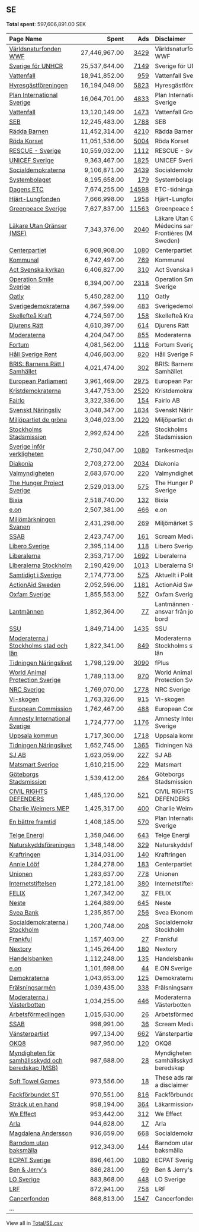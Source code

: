 ## SE
**Total spent**: 597,606,891.00 SEK

|Page Name|Spent|Ads|Disclaimer|
|:---|---:|---:|:---|
|[Världsnaturfonden WWF](https://www.facebook.com/371791194529)|27,446,967.00|[3429](https://www.facebook.com/ads/library/?active_status=all&ad_type=political_and_issue_ads&country=SE&view_all_page_id=371791194529&search_type=page&media_type=all)|Världsnaturfonden WWF|
|[Sverige för UNHCR](https://www.facebook.com/643137272398136)|25,537,644.00|[7149](https://www.facebook.com/ads/library/?active_status=all&ad_type=political_and_issue_ads&country=SE&view_all_page_id=643137272398136&search_type=page&media_type=all)|Sverige för UNHCR|
|[Vattenfall](https://www.facebook.com/608975645850217)|18,941,852.00|[959](https://www.facebook.com/ads/library/?active_status=all&ad_type=political_and_issue_ads&country=SE&view_all_page_id=608975645850217&search_type=page&media_type=all)|Vattenfall Sverige|
|[Hyresgästföreningen](https://www.facebook.com/126567104406)|16,194,049.00|[5823](https://www.facebook.com/ads/library/?active_status=all&ad_type=political_and_issue_ads&country=SE&view_all_page_id=126567104406&search_type=page&media_type=all)|Hyresgästföreningen|
|[Plan International Sverige](https://www.facebook.com/382243262003)|16,064,701.00|[4833](https://www.facebook.com/ads/library/?active_status=all&ad_type=political_and_issue_ads&country=SE&view_all_page_id=382243262003&search_type=page&media_type=all)|Plan International Sverige|
|[Vattenfall](https://www.facebook.com/608975645850217)|13,120,149.00|[1473](https://www.facebook.com/ads/library/?active_status=all&ad_type=political_and_issue_ads&country=SE&view_all_page_id=608975645850217&search_type=page&media_type=all)|Vattenfall Group|
|[SEB](https://www.facebook.com/149155351773944)|12,245,483.00|[1788](https://www.facebook.com/ads/library/?active_status=all&ad_type=political_and_issue_ads&country=SE&view_all_page_id=149155351773944&search_type=page&media_type=all)|SEB|
|[Rädda Barnen](https://www.facebook.com/72659261793)|11,452,314.00|[4210](https://www.facebook.com/ads/library/?active_status=all&ad_type=political_and_issue_ads&country=SE&view_all_page_id=72659261793&search_type=page&media_type=all)|Rädda Barnen|
|[Röda Korset](https://www.facebook.com/111630258867610)|11,051,536.00|[5004](https://www.facebook.com/ads/library/?active_status=all&ad_type=political_and_issue_ads&country=SE&view_all_page_id=111630258867610&search_type=page&media_type=all)|Röda Korset|
|[RESCUE - Sverige](https://www.facebook.com/109886133732943)|10,559,032.00|[1112](https://www.facebook.com/ads/library/?active_status=all&ad_type=political_and_issue_ads&country=SE&view_all_page_id=109886133732943&search_type=page&media_type=all)|RESCUE - Sverige|
|[UNICEF Sverige](https://www.facebook.com/59324455950)|9,363,467.00|[1825](https://www.facebook.com/ads/library/?active_status=all&ad_type=political_and_issue_ads&country=SE&view_all_page_id=59324455950&search_type=page&media_type=all)|UNICEF Sverige|
|[Socialdemokraterna](https://www.facebook.com/8040892957)|9,106,871.00|[3439](https://www.facebook.com/ads/library/?active_status=all&ad_type=political_and_issue_ads&country=SE&view_all_page_id=8040892957&search_type=page&media_type=all)|Socialdemokraterna|
|[Systembolaget](https://www.facebook.com/151159271594797)|8,195,658.00|[179](https://www.facebook.com/ads/library/?active_status=all&ad_type=political_and_issue_ads&country=SE&view_all_page_id=151159271594797&search_type=page&media_type=all)|Systembolaget|
|[Dagens ETC](https://www.facebook.com/369582590803)|7,674,255.00|[14598](https://www.facebook.com/ads/library/?active_status=all&ad_type=political_and_issue_ads&country=SE&view_all_page_id=369582590803&search_type=page&media_type=all)|ETC-tidningarna|
|[Hjärt-Lungfonden](https://www.facebook.com/122854408319)|7,666,998.00|[1958](https://www.facebook.com/ads/library/?active_status=all&ad_type=political_and_issue_ads&country=SE&view_all_page_id=122854408319&search_type=page&media_type=all)|Hjärt-Lungfonden|
|[Greenpeace Sverige](https://www.facebook.com/95735961890)|7,627,837.00|[11563](https://www.facebook.com/ads/library/?active_status=all&ad_type=political_and_issue_ads&country=SE&view_all_page_id=95735961890&search_type=page&media_type=all)|Greenpeace Sverige|
|[Läkare Utan Gränser (MSF)](https://www.facebook.com/68115370786)|7,343,376.00|[2040](https://www.facebook.com/ads/library/?active_status=all&ad_type=political_and_issue_ads&country=SE&view_all_page_id=68115370786&search_type=page&media_type=all)|Läkare Utan Gränser/ Médecins sans Frontières (MSF Sweden)|
|[Centerpartiet](https://www.facebook.com/12690894340)|6,908,908.00|[1080](https://www.facebook.com/ads/library/?active_status=all&ad_type=political_and_issue_ads&country=SE&view_all_page_id=12690894340&search_type=page&media_type=all)|Centerpartiet|
|[Kommunal](https://www.facebook.com/179931025357058)|6,742,497.00|[769](https://www.facebook.com/ads/library/?active_status=all&ad_type=political_and_issue_ads&country=SE&view_all_page_id=179931025357058&search_type=page&media_type=all)|Kommunal|
|[Act Svenska kyrkan](https://www.facebook.com/197334613725511)|6,406,827.00|[310](https://www.facebook.com/ads/library/?active_status=all&ad_type=political_and_issue_ads&country=SE&view_all_page_id=197334613725511&search_type=page&media_type=all)|Act Svenska kyrkan|
|[Operation Smile Sverige](https://www.facebook.com/161213770567846)|6,394,007.00|[2318](https://www.facebook.com/ads/library/?active_status=all&ad_type=political_and_issue_ads&country=SE&view_all_page_id=161213770567846&search_type=page&media_type=all)|Operation Smile Sverige|
|[Oatly](https://www.facebook.com/1630862710497879)|5,450,282.00|[110](https://www.facebook.com/ads/library/?active_status=all&ad_type=political_and_issue_ads&country=SE&view_all_page_id=1630862710497879&search_type=page&media_type=all)|Oatly|
|[Sverigedemokraterna](https://www.facebook.com/676246449160270)|4,867,599.00|[483](https://www.facebook.com/ads/library/?active_status=all&ad_type=political_and_issue_ads&country=SE&view_all_page_id=676246449160270&search_type=page&media_type=all)|Sverigedemokraterna|
|[Skellefteå Kraft](https://www.facebook.com/162985227114132)|4,724,597.00|[158](https://www.facebook.com/ads/library/?active_status=all&ad_type=political_and_issue_ads&country=SE&view_all_page_id=162985227114132&search_type=page&media_type=all)|Skellefteå Kraft|
|[Djurens Rätt](https://www.facebook.com/19746853632)|4,610,397.00|[614](https://www.facebook.com/ads/library/?active_status=all&ad_type=political_and_issue_ads&country=SE&view_all_page_id=19746853632&search_type=page&media_type=all)|Djurens Rätt|
|[Moderaterna](https://www.facebook.com/7719591155)|4,204,047.00|[855](https://www.facebook.com/ads/library/?active_status=all&ad_type=political_and_issue_ads&country=SE&view_all_page_id=7719591155&search_type=page&media_type=all)|Moderaterna|
|[Fortum](https://www.facebook.com/186513678039755)|4,081,562.00|[1116](https://www.facebook.com/ads/library/?active_status=all&ad_type=political_and_issue_ads&country=SE&view_all_page_id=186513678039755&search_type=page&media_type=all)|Fortum Sverige|
|[Håll Sverige Rent](https://www.facebook.com/236879092476)|4,046,603.00|[820](https://www.facebook.com/ads/library/?active_status=all&ad_type=political_and_issue_ads&country=SE&view_all_page_id=236879092476&search_type=page&media_type=all)|Håll Sverige Rent|
|[BRIS: Barnens Rätt I Samhället](https://www.facebook.com/236221570038)|4,021,474.00|[302](https://www.facebook.com/ads/library/?active_status=all&ad_type=political_and_issue_ads&country=SE&view_all_page_id=236221570038&search_type=page&media_type=all)|BRIS: Barnens Rätt I Samhället|
|[European Parliament](https://www.facebook.com/178362315106)|3,961,469.00|[2975](https://www.facebook.com/ads/library/?active_status=all&ad_type=political_and_issue_ads&country=SE&view_all_page_id=178362315106&search_type=page&media_type=all)|European Parliament|
|[Kristdemokraterna](https://www.facebook.com/115198178364)|3,447,753.00|[2520](https://www.facebook.com/ads/library/?active_status=all&ad_type=political_and_issue_ads&country=SE&view_all_page_id=115198178364&search_type=page&media_type=all)|Kristdemokraterna|
|[Fairlo](https://www.facebook.com/275809699509029)|3,322,336.00|[154](https://www.facebook.com/ads/library/?active_status=all&ad_type=political_and_issue_ads&country=SE&view_all_page_id=275809699509029&search_type=page&media_type=all)|Fairlo AB|
|[Svenskt Näringsliv](https://www.facebook.com/90882504375)|3,048,347.00|[1834](https://www.facebook.com/ads/library/?active_status=all&ad_type=political_and_issue_ads&country=SE&view_all_page_id=90882504375&search_type=page&media_type=all)|Svenskt Näringsliv|
|[Miljöpartiet de gröna](https://www.facebook.com/34780126150)|3,046,023.00|[2120](https://www.facebook.com/ads/library/?active_status=all&ad_type=political_and_issue_ads&country=SE&view_all_page_id=34780126150&search_type=page&media_type=all)|Miljöpartiet de gröna|
|[Stockholms Stadsmission](https://www.facebook.com/39211568070)|2,992,624.00|[226](https://www.facebook.com/ads/library/?active_status=all&ad_type=political_and_issue_ads&country=SE&view_all_page_id=39211568070&search_type=page&media_type=all)|Stockholms Stadsmission|
|[Sverige inför verkligheten](https://www.facebook.com/110723197258182)|2,750,047.00|[1080](https://www.facebook.com/ads/library/?active_status=all&ad_type=political_and_issue_ads&country=SE&view_all_page_id=110723197258182&search_type=page&media_type=all)|Tankesmedjan Tiden|
|[Diakonia](https://www.facebook.com/42676805259)|2,703,272.00|[2034](https://www.facebook.com/ads/library/?active_status=all&ad_type=political_and_issue_ads&country=SE&view_all_page_id=42676805259&search_type=page&media_type=all)|Diakonia|
|[Valmyndigheten](https://www.facebook.com/1737852076287450)|2,683,670.00|[220](https://www.facebook.com/ads/library/?active_status=all&ad_type=political_and_issue_ads&country=SE&view_all_page_id=1737852076287450&search_type=page&media_type=all)|Valmyndigheten|
|[The Hunger Project Sverige](https://www.facebook.com/212049035488183)|2,529,013.00|[575](https://www.facebook.com/ads/library/?active_status=all&ad_type=political_and_issue_ads&country=SE&view_all_page_id=212049035488183&search_type=page&media_type=all)|The Hunger Project Sverige|
|[Bixia](https://www.facebook.com/269875318990)|2,518,740.00|[132](https://www.facebook.com/ads/library/?active_status=all&ad_type=political_and_issue_ads&country=SE&view_all_page_id=269875318990&search_type=page&media_type=all)|Bixia|
|[e.on](https://www.facebook.com/369122343101775)|2,507,381.00|[466](https://www.facebook.com/ads/library/?active_status=all&ad_type=political_and_issue_ads&country=SE&view_all_page_id=369122343101775&search_type=page&media_type=all)|e.on|
|[Miljömärkningen Svanen](https://www.facebook.com/68996482861)|2,431,298.00|[269](https://www.facebook.com/ads/library/?active_status=all&ad_type=political_and_issue_ads&country=SE&view_all_page_id=68996482861&search_type=page&media_type=all)|Miljömärket Svanen|
|[SSAB](https://www.facebook.com/145401631365)|2,423,747.00|[161](https://www.facebook.com/ads/library/?active_status=all&ad_type=political_and_issue_ads&country=SE&view_all_page_id=145401631365&search_type=page&media_type=all)|Scream Mediabyrå AB|
|[Libero Sverige](https://www.facebook.com/111764372185015)|2,395,114.00|[118](https://www.facebook.com/ads/library/?active_status=all&ad_type=political_and_issue_ads&country=SE&view_all_page_id=111764372185015&search_type=page&media_type=all)|Libero Sverige|
|[Liberalerna](https://www.facebook.com/132266740623)|2,353,717.00|[1692](https://www.facebook.com/ads/library/?active_status=all&ad_type=political_and_issue_ads&country=SE&view_all_page_id=132266740623&search_type=page&media_type=all)|Liberalerna|
|[Liberalerna Stockholm](https://www.facebook.com/682180208473039)|2,190,429.00|[1013](https://www.facebook.com/ads/library/?active_status=all&ad_type=political_and_issue_ads&country=SE&view_all_page_id=682180208473039&search_type=page&media_type=all)|Liberalerna Stockholm|
|[Samtidigt i Sverige](https://www.facebook.com/111912817167925)|2,174,773.00|[575](https://www.facebook.com/ads/library/?active_status=all&ad_type=political_and_issue_ads&country=SE&view_all_page_id=111912817167925&search_type=page&media_type=all)|Aktuellt i Politiken|
|[ActionAid Sweden](https://www.facebook.com/18880778360)|2,052,596.00|[1181](https://www.facebook.com/ads/library/?active_status=all&ad_type=political_and_issue_ads&country=SE&view_all_page_id=18880778360&search_type=page&media_type=all)|ActionAid Sweden|
|[Oxfam Sverige](https://www.facebook.com/279974638809211)|1,855,553.00|[527](https://www.facebook.com/ads/library/?active_status=all&ad_type=political_and_issue_ads&country=SE&view_all_page_id=279974638809211&search_type=page&media_type=all)|Oxfam Sverige|
|[Lantmännen](https://www.facebook.com/98623096089)|1,852,364.00|[77](https://www.facebook.com/ads/library/?active_status=all&ad_type=political_and_issue_ads&country=SE&view_all_page_id=98623096089&search_type=page&media_type=all)|Lantmännen - Vi tar ansvar från jord till bord|
|[SSU](https://www.facebook.com/45101268520)|1,849,714.00|[1435](https://www.facebook.com/ads/library/?active_status=all&ad_type=political_and_issue_ads&country=SE&view_all_page_id=45101268520&search_type=page&media_type=all)|SSU|
|[Moderaterna i Stockholms stad och län](https://www.facebook.com/118162038224731)|1,822,341.00|[849](https://www.facebook.com/ads/library/?active_status=all&ad_type=political_and_issue_ads&country=SE&view_all_page_id=118162038224731&search_type=page&media_type=all)|Moderaterna i Stockholms stad och län|
|[Tidningen Näringslivet](https://www.facebook.com/130927360876045)|1,798,129.00|[3090](https://www.facebook.com/ads/library/?active_status=all&ad_type=political_and_issue_ads&country=SE&view_all_page_id=130927360876045&search_type=page&media_type=all)|fPlus|
|[World Animal Protection Sverige](https://www.facebook.com/188616781161573)|1,789,113.00|[970](https://www.facebook.com/ads/library/?active_status=all&ad_type=political_and_issue_ads&country=SE&view_all_page_id=188616781161573&search_type=page&media_type=all)|World Animal Protection Sverige|
|[NRC Sverige](https://www.facebook.com/1976528729039324)|1,769,070.00|[1778](https://www.facebook.com/ads/library/?active_status=all&ad_type=political_and_issue_ads&country=SE&view_all_page_id=1976528729039324&search_type=page&media_type=all)|NRC Sverige|
|[Vi-skogen](https://www.facebook.com/356032977210)|1,763,326.00|[915](https://www.facebook.com/ads/library/?active_status=all&ad_type=political_and_issue_ads&country=SE&view_all_page_id=356032977210&search_type=page&media_type=all)|Vi-skogen|
|[European Commission](https://www.facebook.com/107898832590939)|1,762,467.00|[488](https://www.facebook.com/ads/library/?active_status=all&ad_type=political_and_issue_ads&country=SE&view_all_page_id=107898832590939&search_type=page&media_type=all)|European Commission|
|[Amnesty International Sverige](https://www.facebook.com/153270724787)|1,724,777.00|[1176](https://www.facebook.com/ads/library/?active_status=all&ad_type=political_and_issue_ads&country=SE&view_all_page_id=153270724787&search_type=page&media_type=all)|Amnesty International Sverige|
|[Uppsala kommun](https://www.facebook.com/104760926229060)|1,717,300.00|[1718](https://www.facebook.com/ads/library/?active_status=all&ad_type=political_and_issue_ads&country=SE&view_all_page_id=104760926229060&search_type=page&media_type=all)|Uppsala kommun|
|[Tidningen Näringslivet](https://www.facebook.com/130927360876045)|1,652,745.00|[1365](https://www.facebook.com/ads/library/?active_status=all&ad_type=political_and_issue_ads&country=SE&view_all_page_id=130927360876045&search_type=page&media_type=all)|Tidningen Näringslivet|
|[SJ AB](https://www.facebook.com/281377051202)|1,623,059.00|[227](https://www.facebook.com/ads/library/?active_status=all&ad_type=political_and_issue_ads&country=SE&view_all_page_id=281377051202&search_type=page&media_type=all)|SJ AB|
|[Matsmart Sverige](https://www.facebook.com/101341883359561)|1,610,215.00|[229](https://www.facebook.com/ads/library/?active_status=all&ad_type=political_and_issue_ads&country=SE&view_all_page_id=101341883359561&search_type=page&media_type=all)|Matsmart|
|[Göteborgs Stadsmission](https://www.facebook.com/203547006337155)|1,539,412.00|[264](https://www.facebook.com/ads/library/?active_status=all&ad_type=political_and_issue_ads&country=SE&view_all_page_id=203547006337155&search_type=page&media_type=all)|Göteborgs Stadsmission|
|[CIVIL RIGHTS DEFENDERS](https://www.facebook.com/128452220525979)|1,485,120.00|[521](https://www.facebook.com/ads/library/?active_status=all&ad_type=political_and_issue_ads&country=SE&view_all_page_id=128452220525979&search_type=page&media_type=all)|CIVIL RIGHTS DEFENDERS|
|[Charlie Weimers MEP](https://www.facebook.com/24574889995)|1,425,317.00|[400](https://www.facebook.com/ads/library/?active_status=all&ad_type=political_and_issue_ads&country=SE&view_all_page_id=24574889995&search_type=page&media_type=all)|Charlie Weimers|
|[En bättre framtid](https://www.facebook.com/1173808162671999)|1,408,185.00|[570](https://www.facebook.com/ads/library/?active_status=all&ad_type=political_and_issue_ads&country=SE&view_all_page_id=1173808162671999&search_type=page&media_type=all)|Plan International Sverige|
|[Telge Energi](https://www.facebook.com/124201680936949)|1,358,046.00|[643](https://www.facebook.com/ads/library/?active_status=all&ad_type=political_and_issue_ads&country=SE&view_all_page_id=124201680936949&search_type=page&media_type=all)|Telge Energi|
|[Naturskyddsföreningen](https://www.facebook.com/133867976608)|1,348,148.00|[329](https://www.facebook.com/ads/library/?active_status=all&ad_type=political_and_issue_ads&country=SE&view_all_page_id=133867976608&search_type=page&media_type=all)|Naturskyddsföreningen|
|[Kraftringen](https://www.facebook.com/151738534885183)|1,314,031.00|[140](https://www.facebook.com/ads/library/?active_status=all&ad_type=political_and_issue_ads&country=SE&view_all_page_id=151738534885183&search_type=page&media_type=all)|Kraftringen|
|[Annie Lööf](https://www.facebook.com/118943054880945)|1,284,278.00|[183](https://www.facebook.com/ads/library/?active_status=all&ad_type=political_and_issue_ads&country=SE&view_all_page_id=118943054880945&search_type=page&media_type=all)|Centerpartiet|
|[Unionen](https://www.facebook.com/175656912484553)|1,283,637.00|[778](https://www.facebook.com/ads/library/?active_status=all&ad_type=political_and_issue_ads&country=SE&view_all_page_id=175656912484553&search_type=page&media_type=all)|Unionen|
|[Internetstiftelsen](https://www.facebook.com/191359334218856)|1,272,181.00|[380](https://www.facebook.com/ads/library/?active_status=all&ad_type=political_and_issue_ads&country=SE&view_all_page_id=191359334218856&search_type=page&media_type=all)|Internetstiftelsen|
|[FELIX](https://www.facebook.com/294378704099)|1,267,342.00|[37](https://www.facebook.com/ads/library/?active_status=all&ad_type=political_and_issue_ads&country=SE&view_all_page_id=294378704099&search_type=page&media_type=all)|FELIX|
|[Neste](https://www.facebook.com/2194546487442221)|1,264,889.00|[645](https://www.facebook.com/ads/library/?active_status=all&ad_type=political_and_issue_ads&country=SE&view_all_page_id=2194546487442221&search_type=page&media_type=all)|Neste|
|[Svea Bank](https://www.facebook.com/379686162129542)|1,235,857.00|[256](https://www.facebook.com/ads/library/?active_status=all&ad_type=political_and_issue_ads&country=SE&view_all_page_id=379686162129542&search_type=page&media_type=all)|Svea Ekonomi|
|[Socialdemokraterna i Stockholm](https://www.facebook.com/117056501654820)|1,200,748.00|[206](https://www.facebook.com/ads/library/?active_status=all&ad_type=political_and_issue_ads&country=SE&view_all_page_id=117056501654820&search_type=page&media_type=all)|Socialdemokraterna i Stockholm|
|[Frankful](https://www.facebook.com/108184264291841)|1,157,403.00|[27](https://www.facebook.com/ads/library/?active_status=all&ad_type=political_and_issue_ads&country=SE&view_all_page_id=108184264291841&search_type=page&media_type=all)|Frankful|
|[Nextory](https://www.facebook.com/208619589270223)|1,145,264.00|[180](https://www.facebook.com/ads/library/?active_status=all&ad_type=political_and_issue_ads&country=SE&view_all_page_id=208619589270223&search_type=page&media_type=all)|Nextory|
|[Handelsbanken](https://www.facebook.com/118191008217331)|1,112,248.00|[135](https://www.facebook.com/ads/library/?active_status=all&ad_type=political_and_issue_ads&country=SE&view_all_page_id=118191008217331&search_type=page&media_type=all)|Handelsbanken|
|[e.on](https://www.facebook.com/369122343101775)|1,101,698.00|[44](https://www.facebook.com/ads/library/?active_status=all&ad_type=political_and_issue_ads&country=SE&view_all_page_id=369122343101775&search_type=page&media_type=all)|E.ON Sverige AB|
|[Demokraterna](https://www.facebook.com/1419307421424959)|1,043,653.00|[125](https://www.facebook.com/ads/library/?active_status=all&ad_type=political_and_issue_ads&country=SE&view_all_page_id=1419307421424959&search_type=page&media_type=all)|Demokraterna|
|[Frälsningsarmén](https://www.facebook.com/237187386324119)|1,039,435.00|[338](https://www.facebook.com/ads/library/?active_status=all&ad_type=political_and_issue_ads&country=SE&view_all_page_id=237187386324119&search_type=page&media_type=all)|Frälsningsarmén|
|[Moderaterna i Västerbotten](https://www.facebook.com/267640803634611)|1,034,255.00|[446](https://www.facebook.com/ads/library/?active_status=all&ad_type=political_and_issue_ads&country=SE&view_all_page_id=267640803634611&search_type=page&media_type=all)|Moderaterna i Västerbotten|
|[Arbetsförmedlingen](https://www.facebook.com/118736418170998)|1,015,630.00|[26](https://www.facebook.com/ads/library/?active_status=all&ad_type=political_and_issue_ads&country=SE&view_all_page_id=118736418170998&search_type=page&media_type=all)|Arbetsförmedlingen|
|[SSAB](https://www.facebook.com/145401631365)|998,991.00|[36](https://www.facebook.com/ads/library/?active_status=all&ad_type=political_and_issue_ads&country=SE&view_all_page_id=145401631365&search_type=page&media_type=all)|Scream Mediabyrå AB|
|[Vänsterpartiet](https://www.facebook.com/323156205347)|997,134.00|[662](https://www.facebook.com/ads/library/?active_status=all&ad_type=political_and_issue_ads&country=SE&view_all_page_id=323156205347&search_type=page&media_type=all)|Vänsterpartiet|
|[OKQ8](https://www.facebook.com/150057951690751)|987,950.00|[120](https://www.facebook.com/ads/library/?active_status=all&ad_type=political_and_issue_ads&country=SE&view_all_page_id=150057951690751&search_type=page&media_type=all)|OKQ8|
|[Myndigheten för samhällsskydd och beredskap (MSB)](https://www.facebook.com/302057731617)|987,688.00|[28](https://www.facebook.com/ads/library/?active_status=all&ad_type=political_and_issue_ads&country=SE&view_all_page_id=302057731617&search_type=page&media_type=all)|Myndigheten för samhällsskydd och beredskap|
|[Soft Towel Games](https://www.facebook.com/111699453757094)|973,556.00|[18](https://www.facebook.com/ads/library/?active_status=all&ad_type=political_and_issue_ads&country=SE&view_all_page_id=111699453757094&search_type=page&media_type=all)|These ads ran without a disclaimer|
|[Fackförbundet ST](https://www.facebook.com/212604496324)|970,551.00|[816](https://www.facebook.com/ads/library/?active_status=all&ad_type=political_and_issue_ads&country=SE&view_all_page_id=212604496324&search_type=page&media_type=all)|Fackförbundet ST|
|[Sträck ut en hand](https://www.facebook.com/101376125280259)|958,194.00|[364](https://www.facebook.com/ads/library/?active_status=all&ad_type=political_and_issue_ads&country=SE&view_all_page_id=101376125280259&search_type=page&media_type=all)|Läkarmissionen|
|[We Effect](https://www.facebook.com/91818886532)|953,442.00|[312](https://www.facebook.com/ads/library/?active_status=all&ad_type=political_and_issue_ads&country=SE&view_all_page_id=91818886532&search_type=page&media_type=all)|We Effect|
|[Arla](https://www.facebook.com/114526821939129)|944,628.00|[17](https://www.facebook.com/ads/library/?active_status=all&ad_type=political_and_issue_ads&country=SE&view_all_page_id=114526821939129&search_type=page&media_type=all)|Arla|
|[Magdalena Andersson](https://www.facebook.com/183512318424647)|936,659.00|[668](https://www.facebook.com/ads/library/?active_status=all&ad_type=political_and_issue_ads&country=SE&view_all_page_id=183512318424647&search_type=page&media_type=all)|Socialdemokraterna|
|[Barndom utan baksmälla](https://www.facebook.com/109724707089757)|912,343.00|[144](https://www.facebook.com/ads/library/?active_status=all&ad_type=political_and_issue_ads&country=SE&view_all_page_id=109724707089757&search_type=page&media_type=all)|Barndom utan baksmälla|
|[ECPAT Sverige](https://www.facebook.com/412192732132640)|896,461.00|[1080](https://www.facebook.com/ads/library/?active_status=all&ad_type=political_and_issue_ads&country=SE&view_all_page_id=412192732132640&search_type=page&media_type=all)|ECPAT Sverige|
|[Ben & Jerry's](https://www.facebook.com/291973617241)|886,281.00|[69](https://www.facebook.com/ads/library/?active_status=all&ad_type=political_and_issue_ads&country=SE&view_all_page_id=291973617241&search_type=page&media_type=all)|Ben & Jerry's|
|[LO Sverige](https://www.facebook.com/163820136238)|883,868.00|[448](https://www.facebook.com/ads/library/?active_status=all&ad_type=political_and_issue_ads&country=SE&view_all_page_id=163820136238&search_type=page&media_type=all)|LO Sverige|
|[LRF](https://www.facebook.com/261455205686)|872,941.00|[758](https://www.facebook.com/ads/library/?active_status=all&ad_type=political_and_issue_ads&country=SE&view_all_page_id=261455205686&search_type=page&media_type=all)|LRF|
|[Cancerfonden](https://www.facebook.com/17775970938)|868,813.00|[1547](https://www.facebook.com/ads/library/?active_status=all&ad_type=political_and_issue_ads&country=SE&view_all_page_id=17775970938&search_type=page&media_type=all)|Cancerfonden|
|...||||

View all in [Total/SE.csv](../../MetaData/Total/SE.csv)
